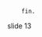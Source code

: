        fin.

















































































slide 13